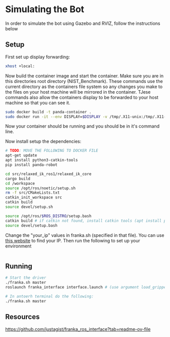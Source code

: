 # Simulating the Bot
In order to simulate the bot using Gazebo and RVIZ, follow the instructions below


## Setup

First set up display forwarding:
```bash
xhost +local:
```

Now  build the container image and start the container. Make sure you are in this directories root directory (NIST_Benchmark). These commands use the current directory as the containers file system so any changes you make to the files on your host machine will be mirrored in the container. TJese commands also allow the containers display to be forwarded to your host machine so that you can see it.
```bash
sudo docker build -t panda-container .
sudo docker run -it --env DISPLAY=$DISPLAY -v /tmp/.X11-unix:/tmp/.X11-unix -v $(pwd):/workspace --net=host panda-container
```

Now your container should be running and you should be in it's command line. 


Now install setup the dependencies:
```bash
# TODO: MOVE THE FOLLOWING TO DOCKER FILE
apt-get update
apt install python3-catkin-tools 
pip install panda-robot

cd src/relaxed_ik_ros1/relaxed_ik_core
cargo build
cd /workspace
source /opt/ros/noetic/setup.sh
rm -f src/CMakeLists.txt 
catkin_init_workspace src
catkin build
source devel/setup.sh
```


```bash
source /opt/ros/$ROS_DISTRO/setup.bash
catkin build # if catkin not found, install catkin tools (apt install python-catkin-tools)
source devel/setup.bash
```

Change the "your_ip"  values in franka.sh (specified in that file). You can use [this website](https://whatismyipaddress.com/) to find your IP. Then run the following to set up your environment

```bash

```

## Running

```bash
# Start the driver
./franka.sh master
roslaunch franka_interface interface.launch # (use argument load_gripper:=false for starting without gripper)

# In antoerh terminal do the following:
./franka.sh master

```



## Resources
https://github.com/justagist/franka_ros_interface?tab=readme-ov-file